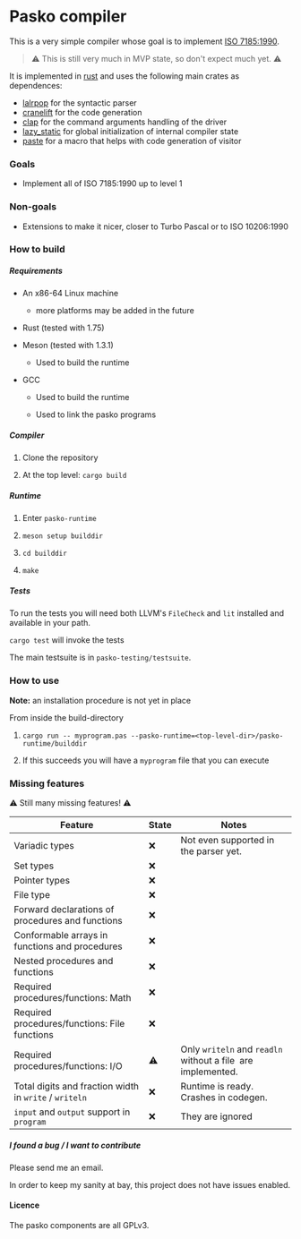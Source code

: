 # Pasko compiler

This is a very simple compiler whose goal is to implement [ISO 7185:1990](https://archive.org/details/iso-iec-7185-1990-Pascal).

> ⚠️ This is still very much in MVP state, so don't expect much yet. ⚠️

It is implemented in [rust](https://www.rust-lang.org) and uses the following main crates as dependences:

- [lalrpop](https://crates.io/crates/lalrpop) for the syntactic parser
- [cranelift](https://cranelift.dev) for the code generation
- [clap](https://crates.io/crates/clap) for the command arguments handling of the driver
- [lazy_static](https://crates.io/crates/lazy_static) for global initialization of internal compiler state
- [paste](https://crates.io/crates/paste) for a macro that helps with code generation of visitor

### Goals

- Implement all of ISO 7185:1990 up to level 1

### Non-goals

- Extensions to make it nicer, closer to Turbo Pascal or to ISO 10206:1990

### How to build

##### Requirements

- An x86-64 Linux machine
  
  - more platforms may be added in the future

- Rust (tested with 1.75)

- Meson (tested with 1.3.1)
  
  - Used to build the runtime

- GCC
  
  - Used to build the runtime
  
  - Used to link the pasko programs

##### Compiler

1. Clone the repository

2. At the top level: `cargo build`

##### Runtime

1. Enter `pasko-runtime`

2. `meson setup builddir`

3. `cd builddir`

4. `make`

##### Tests

To run the tests you will need both LLVM's `FileCheck` and `lit` installed and available in your path.

`cargo test` will invoke the tests

The main testsuite is in `pasko-testing/testsuite`.

### How to use

**Note:** an installation procedure is not yet in place

From inside the build-directory

1. `cargo run -- myprogram.pas --pasko-runtime=<top-level-dir>/pasko-runtime/builddir`

2. If this succeeds you will have a `myprogram` file that you can execute

### Missing features

⚠️ Still many missing features! ⚠️

| Feature                                                | State | Notes                                                       |
| ------------------------------------------------------ | ----- | ----------------------------------------------------------- |
| Variadic types                                         | ❌     | Not even supported in the parser yet.                       |
| Set types                                              | ❌     |                                                             |
| Pointer types                                          | ❌     |                                                             |
| File type                                              | ❌     |                                                             |
| Forward declarations of procedures and functions       | ❌     |                                                             |
| Conformable arrays in functions and procedures         | ❌     |                                                             |
| Nested procedures and functions                        | ❌     |                                                             |
| Required procedures/functions: Math                    | ❌     |                                                             |
| Required procedures/functions: File functions          | ❌     |                                                             |
| Required procedures/functions: I/O                     | ⚠️    | Only `writeln` and `readln` without a file  are implemented. |
| Total digits and fraction width in `write` / `writeln` | ❌     | Runtime is ready. Crashes in codegen.                       |
| `input` and `output` support in `program`              | ❌     | They are ignored                                            |

##### I found a bug / I want to contribute

Please send me an email.

In order to keep my sanity at bay, this project does not have issues enabled.

#### Licence

The pasko components are all GPLv3.
